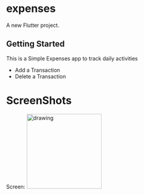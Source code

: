 # expenses

A new Flutter project.

## Getting Started

This is a Simple Expenses app to track daily activities


* Add a Transaction
* Delete a Transaction


# ScreenShots

Screen:
<img src="https://github.com/toluwalope19/Expenses/tree/master/assets/images" alt="drawing" width="200"/>

